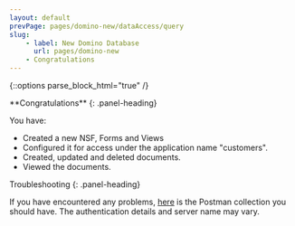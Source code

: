```yaml
---
layout: default
prevPage: pages/domino-new/dataAccess/query
slug:
    - label: New Domino Database
      url: pages/domino-new
    - Congratulations
---
```


{::options parse_block_html="true" /}

<div class="panel panel-success">
**Congratulations**
{: .panel-heading}
<div class="panel-body">

You have:
- Created a new NSF, Forms and Views
- Configured it for access under the application name "customers".
- Created, updated and deleted documents.
- Viewed the documents.
</div>
</div>

<div class="panel panel-warning">
Troubleshooting
{: .panel-heading}
<div class="panel-body">

If you have encountered any problems, <a href="../domino-new/postman/keep-notes.postman_collection.json">here</a> is the Postman collection you should have. The authentication details and server name may vary.
</div>
</div>